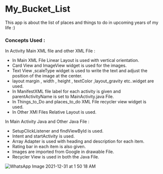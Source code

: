 # My_Bucket_List
This app is about the list of places and things to do in upcoming years of my life :)

### Concepts Used :
 
In Activity Main XML file and other XML File :

- In Main XML File Linear Layout is used with vertical orientation.
- Card View and ImageView widget is used for the images.
- Text View ,scaleType  widget is used to write the text and adjust the position of the image at the center.
- layout margin , width , height , textColor ,layout_gravity etc..widget are used.
- In ManifestXML file label for each activity is given and parentActivityName is set to MainActivity.java File.
- In Things_to_Do and places_to_do XML File recycler view widget is used.
- In Other XMl Files Relative Layout is used.


In Main Activity Java and Other Java File :
 
- SetupClickListener and findViewById is used.
- Intent and startActivity is used.
- Array Adapter is used with heading and description for each item.
- Rating bar in each item is also given.
- Images are imported from Google in drawable File.
- Recycler View is used in both the Java File.

![WhatsApp Image 2021-12-31 at 1 50 18 AM](https://user-images.githubusercontent.com/87956374/147785585-a14e3354-ebdd-42d9-a52d-4650417b54c8.jpeg)
